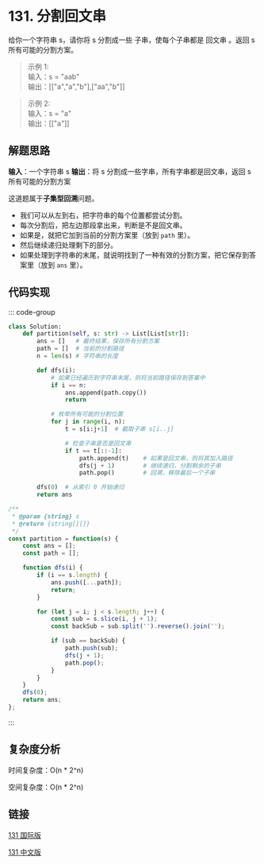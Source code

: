 # 131. 分割回文串 <Badge type="warning" text="Medium" />

给你一个字符串 s，请你将 s 分割成一些 子串，使每个子串都是 回文串 。返回 s 所有可能的分割方案。

>示例 1:  
输入：s = "aab"  
输出：[["a","a","b"],["aa","b"]]

>示例 2:  
输入：s = "a"  
输出：[["a"]]

## 解题思路

**输入**：一个字符串 s
**输出**：将 s 分割成一些字串，所有字串都是回文串，返回 s 所有可能的分割方案

这道题属于**子集型回溯**问题。

* 我们可以从左到右，把字符串的每个位置都尝试分割。
* 每次分割后，把左边那段拿出来，判断是不是回文串。
* 如果是，就把它加到当前的分割方案里（放到 `path` 里）。
* 然后继续递归处理剩下的部分。
* 如果处理到字符串的末尾，就说明找到了一种有效的分割方案，把它保存到答案里（放到 `ans` 里）。

## 代码实现

::: code-group

```python
class Solution:
    def partition(self, s: str) -> List[List[str]]:
        ans = []   # 最终结果，保存所有分割方案
        path = []  # 当前的分割路径
        n = len(s) # 字符串的长度

        def dfs(i):
            # 如果已经遍历到字符串末尾，则将当前路径保存到答案中
            if i == n:
                ans.append(path.copy())
                return

            # 枚举所有可能的分割位置
            for j in range(i, n):
                t = s[i:j+1]  # 截取子串 s[i..j]

                # 检查子串是否是回文串
                if t == t[::-1]:
                    path.append(t)    # 如果是回文串，则将其加入路径
                    dfs(j + 1)        # 继续递归，分割剩余的子串
                    path.pop()        # 回溯，移除最后一个子串

        dfs(0)  # 从索引 0 开始递归
        return ans
```

```javascript
/**
 * @param {string} s
 * @return {string[][]}
 */
const partition = function(s) {
    const ans = [];
    const path = [];

    function dfs(i) {
        if (i == s.length) {
            ans.push([...path]);
            return;
        }

        for (let j = i; j < s.length; j++) {
            const sub = s.slice(i, j + 1);
            const backSub = sub.split('').reverse().join('');

            if (sub == backSub) {
                path.push(sub);
                dfs(j + 1);
                path.pop();
            }
        }
    }
    dfs(0);
    return ans;
};
```

:::

## 复杂度分析

时间复杂度：O(n * 2^n) 

空间复杂度：O(n * 2^n)

## 链接

[131 国际版](https://leetcode.com/problems/palindrome-partitioning/description/)

[131 中文版](https://leetcode.cn/problems/palindrome-partitioning/description/)
